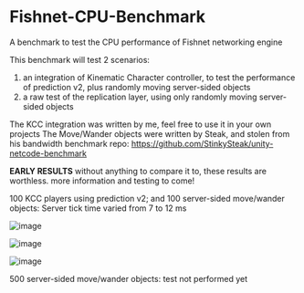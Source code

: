 # Fishnet-CPU-Benchmark
 A benchmark to test the CPU performance of Fishnet networking engine

 This benchmark will test 2 scenarios:
 1) an integration of Kinematic Character controller, to test the performance of prediction v2, plus randomly moving server-sided objects
 2) a raw test of the replication layer, using only randomly moving server-sided objects

The KCC integration was written by me, feel free to use it in your own projects
The Move/Wander objects were written by Steak, and stolen from his bandwidth benchmark repo: https://github.com/StinkySteak/unity-netcode-benchmark

**EARLY RESULTS**
without anything to compare it to, these results are worthless. more information and testing to come!

100 KCC players using prediction v2; and 100 server-sided move/wander objects:
Server tick time varied from 7 to 12 ms

![image](https://github.com/Milk-Drinker01/Fishnet-CPU-Benchmark/assets/59656122/054d3077-df5f-41b4-84ea-8b9ae0682362)

![image](https://github.com/Milk-Drinker01/Fishnet-CPU-Benchmark/assets/59656122/b98d4c27-c47f-4421-93f8-9a22da8e2d05)

![image](https://github.com/Milk-Drinker01/Fishnet-CPU-Benchmark/assets/59656122/a6969c95-45c6-4866-a7aa-c3afdd27e322)

500 server-sided move/wander objects:
test not performed yet
